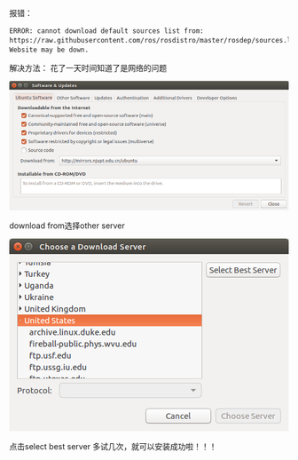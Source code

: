 报错：
```bash
ERROR: cannot download default sources list from:
https://raw.githubusercontent.com/ros/rosdistro/master/rosdep/sources.list.d/20-default.list
Website may be down.
```
解决方法：
花了一天时间知道了是网络的问题

![](img/ros1.png)

download from选择other server

![](img/ros2.png)

点击select best server
多试几次，就可以安装成功啦！！！
